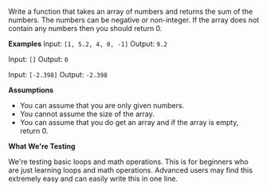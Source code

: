 Write a function that takes an array of numbers and returns the sum of the numbers. The numbers can be negative or non-integer. If the array does not contain any numbers then you should return 0.

**Examples**
Input: ``[1, 5.2, 4, 0, -1]``
Output: ``9.2``

Input: ``[]``
Output: ``0``

Input: ``[-2.398]``
Output: ``-2.398``

**Assumptions**
- You can assume that you are only given numbers.
- You cannot assume the size of the array.
- You can assume that you do get an array and if the array is empty, return 0.

**What We're Testing**

We're testing basic loops and math operations. This is for beginners who are just learning loops and math operations.
Advanced users may find this extremely easy and can easily write this in one line.

